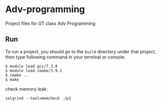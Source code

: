 # Adv-programming
Project files for GT class Adv Programming

## Run
To run a project, you should go to the `build` directory under that project, then type following command in your terminal or console.
```
$ module load gcc/7.3.0
$ module load cmake/3.9.1
$ cmake ..
$ make
```

check memory leak:
```
valgrind --tool=memcheck ./p1
```
